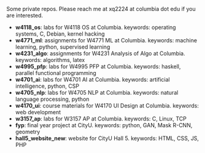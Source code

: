 Some private repos. Please reach me at xq2224 at columbia dot edu if you are interested.
- **w4118_os**: labs for W4118 OS at Columbia. keywords: operating systems, C, Debian, kernel hacking
- **w4771_ml**: assignments for W4771 ML at Columbia. keywords: machine learning, python, supervised learning
- **w4231_algo**: assignments for W4231 Analysis of Algo at Columbia. keywords: algorithms, latex
- **w4995_pfp**: labs for W4995 PFP at Columbia. keywords: haskell, parallel functional programming
- **w4701_ai**: labs for W4701 AI at Columbia. keywords: artificial intelligence, python, CSP
- **w4705_nlp**: labs for W4705 NLP at Columbia. keywords: natural language processing, python
- **w4170_ui**: course materials for W4170 UI Design at Columbia. keywords: web development
- **w3157_ap**: labs for W3157 AP at Columbia. keywords: C, Linux, TCP
- **fyp**: final year project at CityU. keywords: python, GAN, Mask R-CNN, geometry
- **hall5_website_new**: website for CityU Hall 5. keywords: HTML, CSS, JS, PHP

<!---
xintongqi/xintongqi is a ✨ special ✨ repository because its `README.md` (this file) appears on your GitHub profile.
You can click the Preview link to take a look at your changes.
--->
